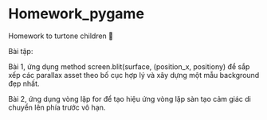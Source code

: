 # Homework_pygame
Homework to turtone children 👿

Bài tập:

Bài 1, ứng dụng method screen.blit(surface, (position_x, positiony) để sắp xếp các parallax asset theo bố cục hợp lý và xây dựng một mẫu background đẹp nhất.

Bài 2, ứng dụng vòng lặp for để tạo hiệu ứng vòng lặp sàn tạo cảm giác di chuyển lên phía trước vô hạn.

